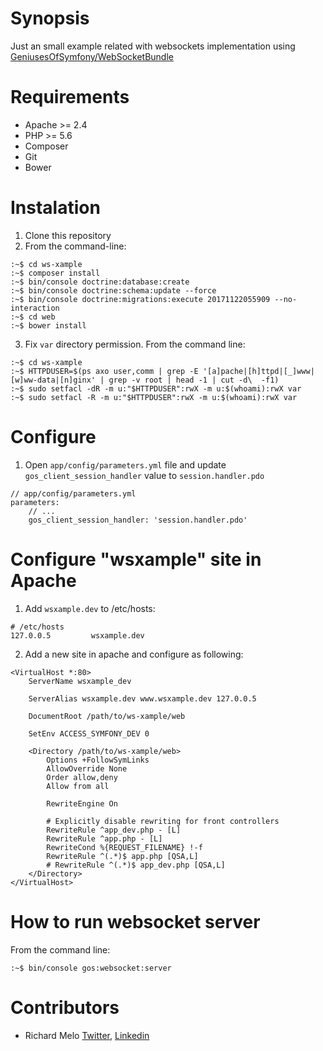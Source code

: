 Synopsis
========

Just an small example related with websockets implementation using [GeniusesOfSymfony/WebSocketBundle](https://github.com/GeniusesOfSymfony/WebSocketBundle)

Requirements
============

- Apache >= 2.4
- PHP >= 5.6
- Composer
- Git
- Bower

Instalation
===========

1. Clone this repository
2. From the command-line:

```
:~$ cd ws-xample
:~$ composer install
:~$ bin/console doctrine:database:create
:~$ bin/console doctrine:schema:update --force
:~$ bin/console doctrine:migrations:execute 20171122055909 --no-interaction
:~$ cd web
:~$ bower install
```

3. Fix `var` directory permission. From the command line:

```
:~$ cd ws-xample
:~$ HTTPDUSER=$(ps axo user,comm | grep -E '[a]pache|[h]ttpd|[_]www|[w]ww-data|[n]ginx' | grep -v root | head -1 | cut -d\  -f1)
:~$ sudo setfacl -dR -m u:"$HTTPDUSER":rwX -m u:$(whoami):rwX var
:~$ sudo setfacl -R -m u:"$HTTPDUSER":rwX -m u:$(whoami):rwX var
```

Configure
=========

1. Open `app/config/parameters.yml` file and update `gos_client_session_handler` value to `session.handler.pdo`

```
// app/config/parameters.yml
parameters:
    // ...
    gos_client_session_handler: 'session.handler.pdo'
```

Configure "wsxample" site in Apache
===================================

1. Add `wsxample.dev` to /etc/hosts:

```
# /etc/hosts
127.0.0.5         wsxample.dev
```

2. Add a new site in apache and configure as following:

```
<VirtualHost *:80>
    ServerName wsxample_dev

    ServerAlias wsxample.dev www.wsxample.dev 127.0.0.5

    DocumentRoot /path/to/ws-xample/web

    SetEnv ACCESS_SYMFONY_DEV 0

    <Directory /path/to/ws-xample/web>
        Options +FollowSymLinks
        AllowOverride None
        Order allow,deny
        Allow from all

        RewriteEngine On

        # Explicitly disable rewriting for front controllers
        RewriteRule ^app_dev.php - [L]
        RewriteRule ^app.php - [L]
        RewriteCond %{REQUEST_FILENAME} !-f
        RewriteRule ^(.*)$ app.php [QSA,L]
        # RewriteRule ^(.*)$ app_dev.php [QSA,L]
    </Directory>
</VirtualHost>
```

How to run websocket server
===========================

From the command line:

```
:~$ bin/console gos:websocket:server
```

Contributors
============

- Richard Melo [Twitter](https://twitter.com/allucardster), [Linkedin](https://www.linkedin.com/in/richardmelo)

